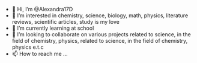 - 👋 Hi, I’m @Alexandra17D
- 👀 I’m interested in chemistry, science, biology, math, physics, literature reviews, scientific articles, study is my love
- 🌱 I’m currently learning at school
- 💞️ I’m looking to collaborate on various projects related to science, in the field of chemistry, physics, related to science, in the field of chemistry, physics e.t.c
- 📫 How to reach me ...

<!---
Alexandra17D/Alexandra17D is a ✨ special ✨ repository because its `README.md` (this file) appears on your GitHub profile.
You can click the Preview link to take a look at your changes.
--->

